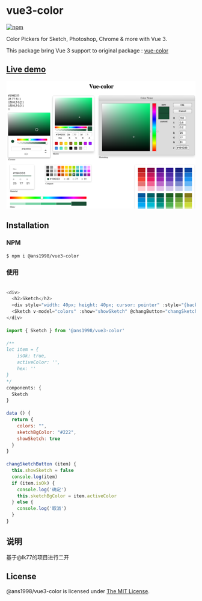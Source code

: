 # vue3-color



[![npm](https://img.shields.io/npm/v/@lk77/vue3-color.svg)](https://www.npmjs.com/package/@lk77/vue3-color)

Color Pickers for Sketch, Photoshop, Chrome & more with Vue 3.

This package bring Vue 3 support to original package : [vue-color](https://www.npmjs.com/package/vue-color)

## [Live demo](https://lk77.github.io/vue3-color/)

![intro](./src/assets/intro.png)

## Installation

### NPM
```bash
$ npm i @ans1998/vue3-color
```

### 使用
``` js

<div>
  <h2>Sketch</h2>
  <div style="width: 40px; height: 40px; cursor: pointer" :style="{backgroundColor: sketchBgColor}" @click="changSketch"></div>
  <Sketch v-model="colors" :show="showSketch" @changButton="changSketchButton"></Sketch>
</div>

import { Sketch } from '@ans1998/vue3-color'

/** 
let item = {
    isOk: true,
    activeColor: '',
    hex: ''
}
*/
components: {
  Sketch
}

data () {
  return {
    colors: "",
    sketchBgColor: "#222",
    showSketch: true
  }
}

changSketchButton (item) {
  this.showSketch = false
  console.log(item)
  if (item.isOk) {
    console.log('确定')
    this.sketchBgColor = item.activeColor
  } else {
    console.log('取消')
  }
}
```

## 说明
基于@lk77的项目进行二开

## License

@ans1998/vue3-color is licensed under [The MIT License](LICENSE).
